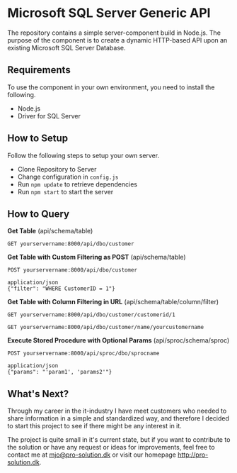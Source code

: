 # Microsoft SQL Server Generic API
The repository contains a simple server-component build in Node.js. The purpose of the component is to create a dynamic HTTP-based API upon an existing Microsoft SQL Server Database. 

## Requirements
To use the component in your own environment, you need to install the following.
 - Node.js
 - Driver for SQL Server

## How to Setup
Follow the following steps to setup your own server.
 - Clone Repository to Server
 - Change configuration in `config.js`
 - Run `npm update` to retrieve dependencies
 - Run `npm start` to start the server

## How to Query
**Get Table** (api/schema/table)

`GET yourservername:8000/api/dbo/customer`

**Get Table with Custom Filtering as POST** (api/schema/table)

```
POST yourservername:8000/api/dbo/customer

application/json
{"filter": "WHERE CustomerID = 1"}
```

**Get Table with Column Filtering in URL** (api/schema/table/column/filter)

`GET yourservername:8000/api/dbo/customer/customerid/1`

`GET yourservername:8000/api/dbo/customer/name/yourcustomername`

**Execute Stored Procedure with Optional Params** (api/sproc/schema/sproc)

```
POST yourservername:8000/api/sproc/dbo/sprocname

application/json
{"params": "'param1', 'params2'"}
```

## What's Next?
Through my career in the it-industry I have meet customers who needed to share information in a simple and standardized way, and therefore I decided to start this project to see if there might be any interest in it.

The project is quite small in it's current state, but if you want to contribute to the solution or have any request or ideas for improvements, feel free to contact me at mjo@pro-solution.dk or visit our homepage http://pro-solution.dk. 

